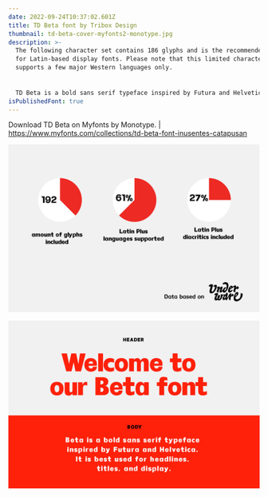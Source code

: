 ```yaml
---
date: 2022-09-24T10:37:02.601Z
title: TD Beta font by Tribox Design
thumbnail: td-beta-cover-myfonts2-monotype.jpg
description: >-
  The following character set contains 186 glyphs and is the recommended minimum
  for Latin-based display fonts. Please note that this limited character set
  supports a few major Western languages only.


  TD Beta is a bold sans serif typeface inspired by Futura and Helvetica. It is best used for headlines, titles, and display.
isPublishedFont: true
---
```

D﻿ownload TD Beta on Myfonts by Monotype. | https://www.myfonts.com/collections/td-beta-font-inusentes-catapusan

![TD-Beta-Typeface-Analytic](td-beta-typeface-analytics.jpg "Tribox Design Fonts")

![TD Beta Intro Card](td-beta-intro.jpg "TD Beta Tribox Design fonts")